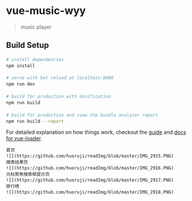 # vue-music-wyy

> music player

## Build Setup

``` bash
# install dependencies
npm install

# serve with hot reload at localhost:8080
npm run dev

# build for production with minification
npm run build

# build for production and view the bundle analyzer report
npm run build --report
```

For detailed explanation on how things work, checkout the [guide](http://vuejs-templates.github.io/webpack/) and [docs for vue-loader](http://vuejs.github.io/vue-loader).

    首页
    ![](https://github.com/huoruji/readImg/blob/master/IMG_2915.PNG)
    搜索结果页
    ![](https://github.com/huoruji/readImg/blob/master/IMG_2916.PNG)
    光标聚焦搜索框提示页
    ![](https://github.com/huoruji/readImg/blob/master/IMG_2917.PNG)
    排行榜
    ![](https://github.com/huoruji/readImg/blob/master/IMG_2918.PNG)
